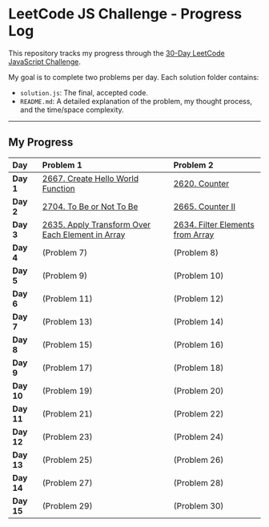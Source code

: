 # LeetCode JS Challenge - Progress Log

This repository tracks my progress through the [30-Day LeetCode JavaScript Challenge](https://leetcode.com/studyplan/30-days-of-javascript/).

My goal is to complete two problems per day. Each solution folder contains:
* `solution.js`: The final, accepted code.
* `README.md`: A detailed explanation of the problem, my thought process, and the time/space complexity.

---

## My Progress

| Day | Problem 1 | Problem 2 |
| :--- | :--- | :--- |
| **Day 1** | [2667. Create Hello World Function](./Day-01/2667-HelloWorld/) | [2620. Counter](./Day-01/2620-Counter/) |
| **Day 2** | [2704. To Be or Not To Be](./Day-02//2704-ToBeOrNotToBe/) | [2665. Counter II](./Day-02/2665-CounterII/) |
| **Day 3** | [2635. Apply Transform Over Each Element in Array](./Day-03/2635-ApplyTransformOverEachElementInArray/) | [2634. Filter Elements from Array](./Day-03/2634-FilterElementsFromArray/) |
| **Day 4** | (Problem 7) | (Problem 8) |
| **Day 5** | (Problem 9) | (Problem 10) |
| **Day 6** | (Problem 11) | (Problem 12) |
| **Day 7** | (Problem 13) | (Problem 14) |
| **Day 8** | (Problem 15) | (Problem 16) |
| **Day 9** | (Problem 17) | (Problem 18) |
| **Day 10** | (Problem 19) | (Problem 20) |
| **Day 11** | (Problem 21) | (Problem 22) |
| **Day 12** | (Problem 23) | (Problem 24) |
| **Day 13** | (Problem 25) | (Problem 26) |
| **Day 14** | (Problem 27) | (Problem 28) |
| **Day 15** | (Problem 29) | (Problem 30) |
